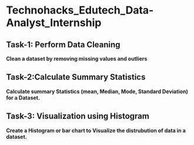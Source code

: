 # Technohacks_Edutech_Data-Analyst_Internship

## Task-1: Perform Data Cleaning
**Clean a dataset by removing missing values and outliers**

## Task-2:Calculate Summary Statistics
**Calculate summary Statistics (mean, Median, Mode, Standard Deviation) for a Dataset.**

## Task-3: Visualization using Histogram
**Create a Histogram or bar chart to Visualize the distrubution of data in a dataset.**

